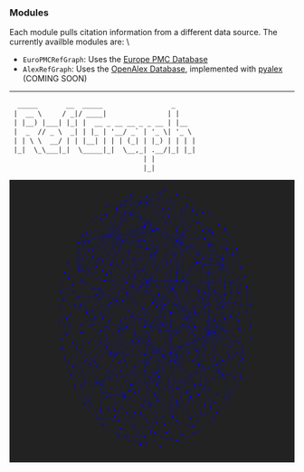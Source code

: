 ### Modules
Each module pulls citation information from a different data source. The currently availble modules are: \
 *  `EuroPMCRefGraph`: Uses the [Europe PMC Database](https://europepmc.org/)
 * `AlexRefGraph`: Uses the [OpenAlex Database](https://openalex.org/), implemented with [pyalex](https://github.com/J535D165/pyalex) (COMING SOON)
***
```
  _____       __  _____                 _     
 |  __ \     / _|/ ____|               | |    
 | |__) |___| |_| |  __ _ __ __ _ _ __ | |__  
 |  _  // _ \  _| | |_ | '__/ _` | '_ \| '_ \ 
 | | \ \  __/ | | |__| | | | (_| | |_) | | | |
 |_|  \_\___|_|  \_____|_|  \__,_| .__/|_| |_|
                                 | |          
                                 |_|
```
<img src="./img/ex_refGraph2.png" width="700" height="500">
